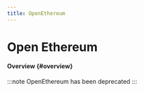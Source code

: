 ```yaml
---
title: OpenEthereum
---
```


# Open Ethereum

#### Overview {#overview}

:::note
OpenEthereum has been deprecated 
:::
